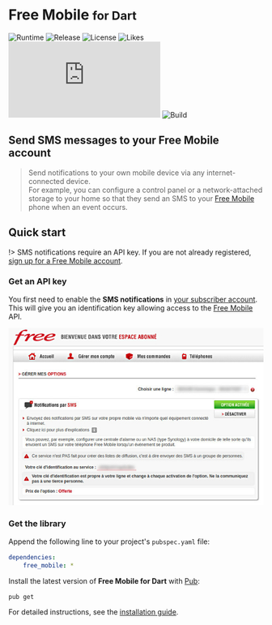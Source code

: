 # Free Mobile <small>for Dart</small>
![Runtime](https://badgen.net/pub/sdk-version/free_mobile) ![Release](https://badgen.net/pub/v/free_mobile) ![License](https://badgen.net/pub/license/free_mobile) ![Likes](https://badgen.net/pub/likes/free_mobile) ![Coverage](https://badgen.net/coveralls/c/github/cedx/free-mobile.dart) ![Build](https://badgen.net/github/checks/cedx/free-mobile.dart/main)

## Send SMS messages to your Free Mobile account
> Send notifications to your own mobile device via any internet-connected device.  
> For example, you can configure a control panel or a network-attached storage to your home so that they send an SMS to your [Free Mobile](https://mobile.free.fr) phone when an event occurs.

## Quick start
!> SMS notifications require an API key. If you are not already registered, [sign up for a Free Mobile account](https://mobile.free.fr/subscribe).

### Get an API key
You first need to enable the **SMS notifications** in [your subscriber account](https://mobile.free.fr/moncompte).
This will give you an identification key allowing access to the [Free Mobile](https://mobile.free.fr) API.

![SMS notifications](img/sms_notifications.jpg)  

### Get the library
Append the following line to your project's `pubspec.yaml` file:

```yaml
dependencies:
	free_mobile: *
```

Install the latest version of **Free Mobile for Dart** with [Pub](https://dart.dev/tools/pub):

```shell
pub get
```

For detailed instructions, see the [installation guide](installation.md).
